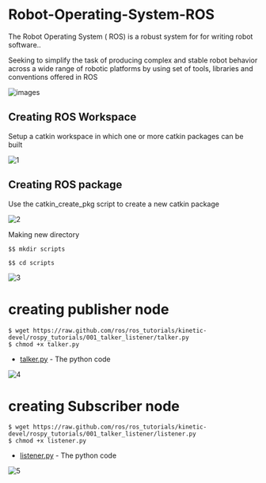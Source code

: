 # Robot-Operating-System-ROS
The Robot Operating System ( ROS) is a robust system for for writing robot software..

Seeking to simplify the task of producing complex and stable robot behavior across a wide range of robotic platforms by using set of tools, libraries and conventions offered  in ROS

![images](https://user-images.githubusercontent.com/67114907/89722996-7cacb980-d9f9-11ea-920f-bbc3553ee6f9.jpg)

## Creating ROS Workspace
Setup a catkin workspace in which one or more catkin packages can be built

![1](https://user-images.githubusercontent.com/67114907/89723022-c4cbdc00-d9f9-11ea-88c9-bfb7c9db8bf8.jpg)

## Creating ROS package
Use the catkin_create_pkg script to create a new catkin package

![2](https://user-images.githubusercontent.com/67114907/89723066-3efc6080-d9fa-11ea-8aa6-cdffda2c9262.jpg)


Making new directory 
```
$$ mkdir scripts

$$ cd scripts
```
![3](https://user-images.githubusercontent.com/67114907/89723223-1f663780-d9fc-11ea-8255-39dc56292ebe.jpg)


# creating publisher node
```
$ wget https://raw.github.com/ros/ros_tutorials/kinetic-devel/rospy_tutorials/001_talker_listener/talker.py
$ chmod +x talker.py
```
* [talker.py](https://github.com/Mojahed-nour/-Robot-Operating-System-ROS/blob/master/talker.py) - The python code

![4](https://user-images.githubusercontent.com/67114907/89723131-01e49e00-d9fb-11ea-84f1-f5e04595a5ad.jpg)


# creating Subscriber node
```
$ wget https://raw.github.com/ros/ros_tutorials/kinetic-devel/rospy_tutorials/001_talker_listener/listener.py
$ chmod +x listener.py
```
* [listener.py](https://github.com/Mojahed-nour/-Robot-Operating-System-ROS/blob/master/listener.py) - The python code

![5](https://user-images.githubusercontent.com/67114907/89723146-250f4d80-d9fb-11ea-8a8a-03e2359f7c86.jpg)
